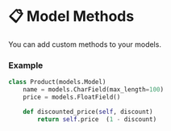 # 📋 Model Methods

You can add custom methods to your models.

### Example

```python
class Product(models.Model)
    name = models.CharField(max_length=100)
    price = models.FloatField()

    def discounted_price(self, discount)
        return self.price  (1 - discount)
